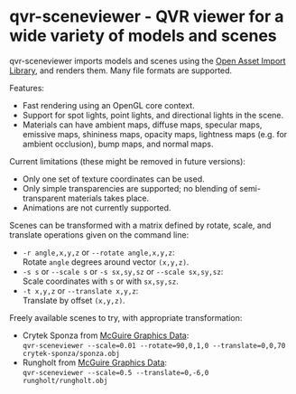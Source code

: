# qvr-sceneviewer - QVR viewer for a wide variety of models and scenes

qvr-sceneviewer imports models and scenes using the
[Open Asset Import Library](https://assimp.org/), and renders them.
Many file formats are supported.

Features:

* Fast rendering using an OpenGL core context.
* Support for spot lights, point lights, and directional lights in the scene.
* Materials can have ambient maps, diffuse maps, specular maps, emissive maps,
  shininess maps, opacity maps, lightness maps (e.g. for ambient occlusion),
  bump maps, and normal maps.

Current limitations (these might be removed in future versions):

* Only one set of texture coordinates can be used.
* Only simple transparencies are supported; no blending of semi-transparent
  materials takes place.
* Animations are not currently supported.

Scenes can be transformed with a matrix defined by rotate, scale, and translate
operations given on the command line:

* `-r angle,x,y,z` or `--rotate angle,x,y,z`:  
  Rotate `angle` degrees around vector `(x,y,z)`.
* `-s s` or `--scale s` or `-s sx,sy,sz` or `--scale sx,sy,sz`:  
  Scale coordinates with `s` or with `sx,sy,sz`.
* `-t x,y,z` or `--translate x,y,z`:  
  Translate by offset `(x,y,z)`.

Freely available scenes to try, with appropriate transformation:

* Crytek Sponza from [McGuire Graphics Data](https://casual-effects.com/data/):  
  `qvr-sceneviewer --scale=0.01 --rotate=90,0,1,0 --translate=0,0,70 crytek-sponza/sponza.obj`
* Rungholt from [McGuire Graphics Data](https://casual-effects.com/data/):  
  `qvr-sceneviewer --scale=0.5 --translate=0,-6,0 rungholt/rungholt.obj`
